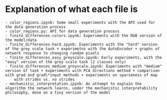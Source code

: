 # Explanation of what each file is
	- color_regions.ipynb: Some small experiments with the API used for the data generation process
	- color_regions.py: API for data generation process
	- finite_differences-colors.ipynb: Experiments with the RGB version of the model/data
	- finite_differences-hard.ipynb: Experiments with the "hard" version of the grey scale task + experimetns with the AutoEncoder + graphs of network response to changing random pixels
	- finite_differences_easy_greyscale.ipynb: Early experiments, with the "easy" version of the grey scale task (2 classes only)
	- finite_differences_medium_greyscale.ipynb: Experiments with "medium" version of task + experiments with PCA directions method + comparison with grad and grad\*input methods + experiments on sparseness of map
		with strides vs. no strides
	- mechanistic_interpretation.ipynb: An attempt to explain the algorithm the network learns, under the mechanistic interpretability philosophy, done on a tiny version of the model
